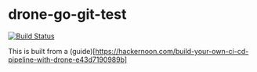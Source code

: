 # drone-go-git-test

[![Build Status](https://cloud.drone.io/api/badges/cyantarek/drone-go-git-test/status.svg)](https://cloud.drone.io/cyantarek/drone-go-git-test)

This is built from a (guide)[https://hackernoon.com/build-your-own-ci-cd-pipeline-with-drone-e43d7190989b]
